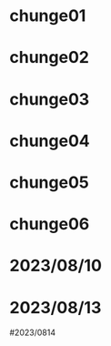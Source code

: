# chunge01
# chunge02
# chunge03
# chunge04
# chunge05
# chunge06
# 2023/08/10
# 2023/08/13
#2023/0814
